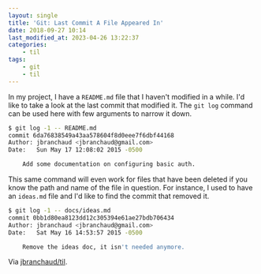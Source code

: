 ```yaml
---
layout: single
title: 'Git: Last Commit A File Appeared In'
date: 2018-09-27 10:14
last_modified_at: 2023-04-26 13:22:37
categories:
    - til
tags:
    - git
    - til
---
```


In my project, I have a `README.md` file that I haven't modified in a while.
I'd like to take a look at the last commit that modified it. The `git log`
command can be used here with few arguments to narrow it down.

```bash
$ git log -1 -- README.md
commit 6da76838549a43aa578604f8d0eee7f6dbf44168
Author: jbranchaud <jbranchaud@gmail.com>
Date:   Sun May 17 12:08:02 2015 -0500

    Add some documentation on configuring basic auth.
```

This same command will even work for files that have been deleted if you
know the path and name of the file in question. For instance, I used to have
an `ideas.md` file and I'd like to find the commit that removed it.

```bash
$ git log -1 -- docs/ideas.md
commit 0bb1d80ea8123dd12c305394e61ae27bdb706434
Author: jbranchaud <jbranchaud@gmail.com>
Date:   Sat May 16 14:53:57 2015 -0500

    Remove the ideas doc, it isn't needed anymore.
```

Via [jbranchaud/til](https://github.com/jbranchaud/til).
